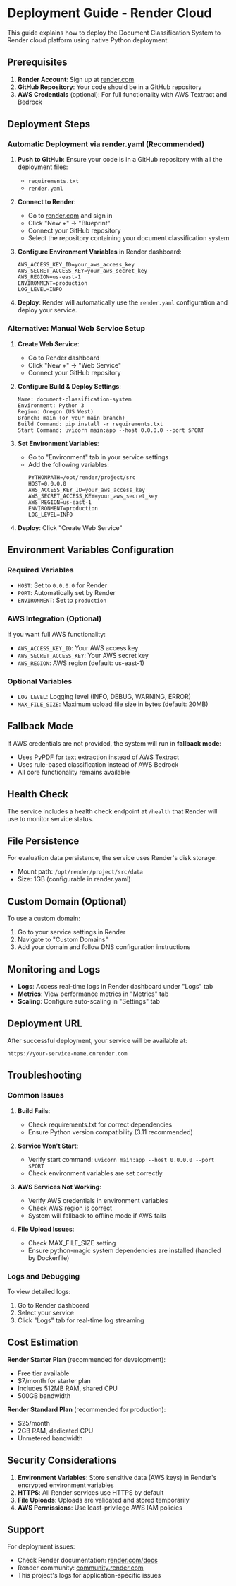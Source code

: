 # Deployment Guide - Render Cloud

This guide explains how to deploy the Document Classification System to Render cloud platform using native Python deployment.

## Prerequisites

1. **Render Account**: Sign up at [render.com](https://render.com)
2. **GitHub Repository**: Your code should be in a GitHub repository
3. **AWS Credentials** (optional): For full functionality with AWS Textract and Bedrock

## Deployment Steps

### Automatic Deployment via render.yaml (Recommended)

1. **Push to GitHub**: Ensure your code is in a GitHub repository with all the deployment files:
   - `requirements.txt`
   - `render.yaml`

2. **Connect to Render**:
   - Go to [render.com](https://render.com) and sign in
   - Click "New +" → "Blueprint"
   - Connect your GitHub repository
   - Select the repository containing your document classification system

3. **Configure Environment Variables** in Render dashboard:
   ```
   AWS_ACCESS_KEY_ID=your_aws_access_key
   AWS_SECRET_ACCESS_KEY=your_aws_secret_key
   AWS_REGION=us-east-1
   ENVIRONMENT=production
   LOG_LEVEL=INFO
   ```

4. **Deploy**: Render will automatically use the `render.yaml` configuration and deploy your service.

### Alternative: Manual Web Service Setup

1. **Create Web Service**:
   - Go to Render dashboard
   - Click "New +" → "Web Service"
   - Connect your GitHub repository

2. **Configure Build & Deploy Settings**:
   ```
   Name: document-classification-system
   Environment: Python 3
   Region: Oregon (US West)
   Branch: main (or your main branch)
   Build Command: pip install -r requirements.txt
   Start Command: uvicorn main:app --host 0.0.0.0 --port $PORT
   ```

3. **Set Environment Variables**:
   - Go to "Environment" tab in your service settings
   - Add the following variables:
     ```
     PYTHONPATH=/opt/render/project/src
     HOST=0.0.0.0
     AWS_ACCESS_KEY_ID=your_aws_access_key
     AWS_SECRET_ACCESS_KEY=your_aws_secret_key
     AWS_REGION=us-east-1
     ENVIRONMENT=production
     LOG_LEVEL=INFO
     ```

4. **Deploy**: Click "Create Web Service"

## Environment Variables Configuration

### Required Variables
- `HOST`: Set to `0.0.0.0` for Render
- `PORT`: Automatically set by Render
- `ENVIRONMENT`: Set to `production`

### AWS Integration (Optional)
If you want full AWS functionality:
- `AWS_ACCESS_KEY_ID`: Your AWS access key
- `AWS_SECRET_ACCESS_KEY`: Your AWS secret key
- `AWS_REGION`: AWS region (default: us-east-1)

### Optional Variables
- `LOG_LEVEL`: Logging level (INFO, DEBUG, WARNING, ERROR)
- `MAX_FILE_SIZE`: Maximum upload file size in bytes (default: 20MB)

## Fallback Mode

If AWS credentials are not provided, the system will run in **fallback mode**:
- Uses PyPDF for text extraction instead of AWS Textract
- Uses rule-based classification instead of AWS Bedrock
- All core functionality remains available

## Health Check

The service includes a health check endpoint at `/health` that Render will use to monitor service status.

## File Persistence

For evaluation data persistence, the service uses Render's disk storage:
- Mount path: `/opt/render/project/src/data`
- Size: 1GB (configurable in render.yaml)

## Custom Domain (Optional)

To use a custom domain:
1. Go to your service settings in Render
2. Navigate to "Custom Domains"
3. Add your domain and follow DNS configuration instructions

## Monitoring and Logs

- **Logs**: Access real-time logs in Render dashboard under "Logs" tab
- **Metrics**: View performance metrics in "Metrics" tab
- **Scaling**: Configure auto-scaling in "Settings" tab

## Deployment URL

After successful deployment, your service will be available at:
```
https://your-service-name.onrender.com
```

## Troubleshooting

### Common Issues

1. **Build Fails**:
   - Check requirements.txt for correct dependencies
   - Ensure Python version compatibility (3.11 recommended)

2. **Service Won't Start**:
   - Verify start command: `uvicorn main:app --host 0.0.0.0 --port $PORT`
   - Check environment variables are set correctly

3. **AWS Services Not Working**:
   - Verify AWS credentials in environment variables
   - Check AWS region is correct
   - System will fallback to offline mode if AWS fails

4. **File Upload Issues**:
   - Check MAX_FILE_SIZE setting
   - Ensure python-magic system dependencies are installed (handled by Dockerfile)

### Logs and Debugging

To view detailed logs:
1. Go to Render dashboard
2. Select your service
3. Click "Logs" tab for real-time log streaming

## Cost Estimation

**Render Starter Plan** (recommended for development):
- Free tier available
- $7/month for starter plan
- Includes 512MB RAM, shared CPU
- 500GB bandwidth

**Render Standard Plan** (recommended for production):
- $25/month
- 2GB RAM, dedicated CPU
- Unmetered bandwidth

## Security Considerations

1. **Environment Variables**: Store sensitive data (AWS keys) in Render's encrypted environment variables
2. **HTTPS**: All Render services use HTTPS by default
3. **File Uploads**: Uploads are validated and stored temporarily
4. **AWS Permissions**: Use least-privilege AWS IAM policies

## Support

For deployment issues:
- Check Render documentation: [render.com/docs](https://render.com/docs)
- Render community: [community.render.com](https://community.render.com)
- This project's logs for application-specific issues
